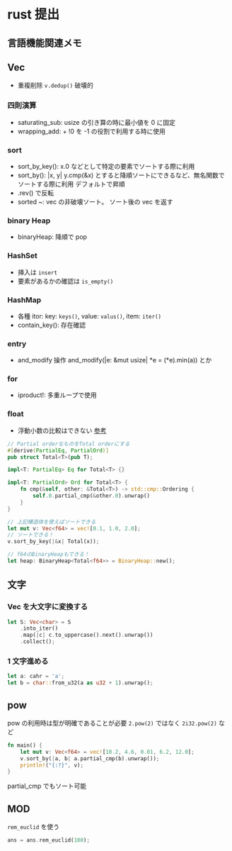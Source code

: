 # rust 提出

## 言語機能関連メモ

## Vec

- 重複削除 `v.dedup()` 破壊的

### 四則演算

- saturating_sub: usize の引き算の時に最小値を 0 に固定
- wrapping_add: + !0 を -1 の役割で利用する時に使用

### sort

- sort_by_key(): x.0 などとして特定の要素でソートする際に利用
- sort_by(): |x, y| y.cmp(&x) とすると降順ソートにできるなど、無名関数でソートする際に利用 デフォルトで昇順
- .rev() で反転
- sorted ~: vec の非破壊ソート。 ソート後の vec を返す

### binary Heap

- binaryHeap: 降順で pop

### HashSet

- 挿入は `insert`
- 要素があるかの確認は `is_empty()`

### HashMap

- 各種 itor: key: `keys()`, value: `valus()`, item: `iter()`
- contain_key(): 存在確認

### entry

- and_modify 操作 and_modify(|e: &mut usize| *e = (*e).min(a)) とか

### for

- iproduct!: 多重ループで使用

### float

- 浮動小数の比較はできない [参考](https://qiita.com/hatoo@github/items/fa14ad36a1b568d14f3e)

```rust
// Partial orderなものをTotal orderにする
#[derive(PartialEq, PartialOrd)]
pub struct Total<T>(pub T);

impl<T: PartialEq> Eq for Total<T> {}

impl<T: PartialOrd> Ord for Total<T> {
    fn cmp(&self, other: &Total<T>) -> std::cmp::Ordering {
        self.0.partial_cmp(&other.0).unwrap()
    }
}

// 上記構造体を使えばソートできる
let mut v: Vec<f64> = vec![0.1, 1.0, 2.0];
// ソートできる！
v.sort_by_key(|&x| Total(x));

// f64のBinaryHeapもできる！
let heap: BinaryHeap<Total<f64>> = BinaryHeap::new();
```

## 文字

### Vec<char> を大文字に変換する

```rust
let S: Vec<char> = S
    .into_iter()
    .map(|c| c.to_uppercase().next().unwrap())
    .collect();
```

### 1 文字進める

```rust
let a: cahr = 'a';
let b = char::from_u32(a as u32 + 1).unwrap();
```

## pow

pow の利用時は型が明確であることが必要
`2.pow(2)` ではなく `2i32.pow(2)` など

```rust
fn main() {
    let mut v: Vec<f64> = vec![10.2, 4.6, 0.01, 6.2, 12.0];
    v.sort_by(|a, b| a.partial_cmp(b).unwrap());
    println!("{:?}", v);
}
```

partial_cmp でもソート可能

## MOD

`rem_euclid` を使う

```rust
ans = ans.rem_euclid(100);
```
